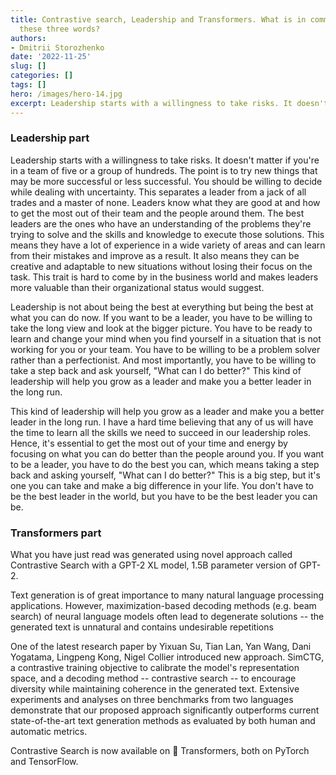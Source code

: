 ```yaml
---
title: Contrastive search, Leadership and Transformers. What is in common between
  these three words?
authors: 
- Dmitrii Storozhenko
date: '2022-11-25'
slug: []
categories: []
tags: []
hero: /images/hero-14.jpg
excerpt: Leadership starts with a willingness to take risks. It doesn't matter if you're managing a team of five or hundreds of people. The point is to try new things that may be more successful or less successful. You should be willing to decide while dealing with uncertainty.
---
```


### Leadership part

Leadership starts with a willingness to take risks. It doesn't matter if you're in a team of five or a group of hundreds. The point is to try new things that may be more successful or less successful. You should be willing to decide while dealing with uncertainty. This separates a leader from a jack of all trades and a master of none. Leaders know what they are good at and how to get the most out of their team and the people around them. The best leaders are the ones who have an understanding of the problems they're trying to solve and the skills and knowledge to execute those solutions. This means they have a lot of experience in a wide variety of areas and can learn from their mistakes and improve as a result. It also means they can be creative and adaptable to new situations without losing their focus on the task. This trait is hard to come by in the business world and makes leaders more valuable than their organizational status would suggest.

Leadership is not about being the best at everything but being the best at what you can do now. If you want to be a leader, you have to be willing to take the long view and look at the bigger picture. You have to be ready to learn and change your mind when you find yourself in a situation that is not working for you or your team. You have to be willing to be a problem solver rather than a perfectionist. And most importantly, you have to be willing to take a step back and ask yourself, "What can I do better?" This kind of leadership will help you grow as a leader and make you a better leader in the long run.

 

This kind of leadership will help you grow as a leader and make you a better leader in the long run. I have a hard time believing that any of us will have the time to learn all the skills we need to succeed in our leadership roles. Hence, it's essential to get the most out of your time and energy by focusing on what you can do better than the people around you. If you want to be a leader, you have to do the best you can, which means taking a step back and asking yourself, "What can I do better?" This is a big step, but it's one you can take and make a big difference in your life. You don't have to be the best leader in the world, but you have to be the best leader you can be.

### Transformers part

What you have just read was generated using novel approach called Contrastive Search with a GPT-2 XL model, 1.5B parameter version of GPT-2.

Text generation is of great importance to many natural language processing applications. However, maximization-based decoding methods (e.g. beam search) of neural language models often lead to degenerate solutions -- the generated text is unnatural and contains undesirable repetitions

One of the latest research paper by Yixuan Su, Tian Lan, Yan Wang, Dani Yogatama, Lingpeng Kong, Nigel Collier introduced new approach.  SimCTG, a contrastive training objective to calibrate the model's representation space, and a decoding method -- contrastive search -- to encourage diversity while maintaining coherence in the generated text. Extensive experiments and analyses on three benchmarks from two languages demonstrate that our proposed approach significantly outperforms current state-of-the-art text generation methods as evaluated by both human and automatic metrics.

Contrastive Search is now available on 🤗 Transformers, both on PyTorch and TensorFlow.
